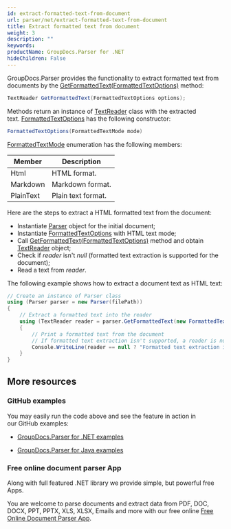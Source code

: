 ```yaml
---
id: extract-formatted-text-from-document
url: parser/net/extract-formatted-text-from-document
title: Extract formatted text from document
weight: 3
description: ""
keywords: 
productName: GroupDocs.Parser for .NET
hideChildren: False
---
```

GroupDocs.Parser provides the functionality to extract formatted text from documents by the [GetFormattedText(FormattedTextOptions)](https://apireference.groupdocs.com/net/parser/groupdocs.parser/parser/methods/getformattedtext) method:

```csharp
TextReader GetFormattedText(FormattedTextOptions options);

```

Methods return an instance of [TextReader](https://docs.microsoft.com/en-us/dotnet/api/system.io.textreader?view=netframework-2.0) class with the extracted text. [FormattedTextOptions](https://apireference.groupdocs.com/net/parser/groupdocs.parser.options/formattedtextoptions) has the following constructor:

```csharp
FormattedTextOptions(FormattedTextMode mode)

```

[FormattedTextMode](https://apireference.groupdocs.com/net/parser/groupdocs.parser.options/formattedtextmode) enumeration has the following members:

| Member | Description |
| --- | --- |
| Html | HTML format. |
| Markdown | Markdown format. |
| PlainText | Plain text format. |

Here are the steps to extract a HTML formatted text from the document:

*   Instantiate [Parser](https://apireference.groupdocs.com/net/parser/groupdocs.parser/parser) object for the initial document;
*   Instantiate [FormattedTextOptions](https://apireference.groupdocs.com/net/parser/groupdocs.parser.options/formattedtextoptions) with HTML text mode;
*   Call [GetFormattedText(FormattedTextOptions)](https://apireference.groupdocs.com/net/parser/groupdocs.parser/parser/methods/getformattedtext) method and obtain [TextReader](https://docs.microsoft.com/en-us/dotnet/api/system.io.textreader?view=netframework-2.0) object;
*   Check if *reader* isn't *null* (formatted text extraction is supported for the document);
*   Read a text from *reader*.

The following example shows how to extract a document text as HTML text:

```csharp
// Create an instance of Parser class
using (Parser parser = new Parser(filePath))
{
    // Extract a formatted text into the reader
    using (TextReader reader = parser.GetFormattedText(new FormattedTextOptions(FormattedTextMode.Html)))
    {
        // Print a formatted text from the document
        // If formatted text extraction isn't supported, a reader is null
        Console.WriteLine(reader == null ? "Formatted text extraction isn't supported" : reader.ReadToEnd());
    }
}

```

## More resources

### GitHub examples

You may easily run the code above and see the feature in action in our GitHub examples:

*   [GroupDocs.Parser for .NET examples](https://github.com/groupdocs-parser/GroupDocs.Parser-for-.NET)
    
*   [GroupDocs.Parser for Java examples](https://github.com/groupdocs-parser/GroupDocs.Parser-for-Java)
    

### Free online document parser App

Along with full featured .NET library we provide simple, but powerful free Apps.

You are welcome to parse documents and extract data from PDF, DOC, DOCX, PPT, PPTX, XLS, XLSX, Emails and more with our free online [Free Online Document Parser App](https://products.groupdocs.app/parser).
